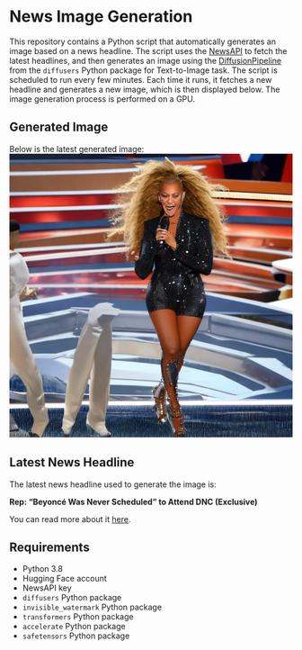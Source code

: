 # News Image Generation
This repository contains a Python script that automatically generates an image based on a news headline. The script uses the [NewsAPI](https://newsapi.org/) to fetch the latest headlines, and then generates an image using the [DiffusionPipeline](https://github.com/huggingface/diffusers) from the `diffusers` Python package for Text-to-Image task.
The script is scheduled to run every few minutes. Each time it runs, it fetches a new headline and generates a new image, which is then displayed below. The image generation process is performed on a GPU.

## Generated Image
Below is the latest generated image:
![Generated Image](image.png)

## Latest News Headline
The latest news headline used to generate the image is:

**Rep: “Beyoncé Was Never Scheduled” to Attend DNC (Exclusive)**

You can read more about it [here](https://news.google.com/rss/articles/CBMimwFBVV95cUxPbmdRNjhFcDc2cjFLQVM1R25DM1QxakNfNVAwV24xNVhUb09GQnNUYkh6bUZXa0p4NUpZLXpHMHRhOWVtdU5XMzBjYXNTY053dWU2TjZCNnJ2ZmRycTlZUjBQRUx0all3ZF9tNzZKT1hGdkJrMEUtajJfRzU2eXVaVTUyejVNcVRNX2daZWhaa3JJaTVzSWI2VTRSSdIBoAFBVV95cUxPeWVtMGVRbUp6SWdmSjVjem10emlUVnpoTTd2TW5BcVhWZkNVM3NUV0U1WU5ydDhxWFQybXVPZHlCdEpLcEJGeHhpajZlQTcycWpPNXJjUWk1aVplal9TWmllc2tBXzRYOEJVXzBFMndBcnlDbTZXRjFpdUxUQUN1TTgyRGx4RmEwc1NwSmg3dEpBWFEteGFIbjFEbDlTZXcy?oc=5).

## Requirements
- Python 3.8
- Hugging Face account
- NewsAPI key
- `diffusers` Python package
- `invisible_watermark` Python package
- `transformers` Python package
- `accelerate` Python package
- `safetensors` Python package
